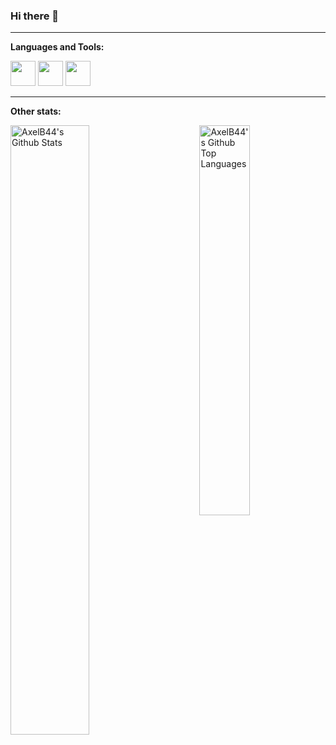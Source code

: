 ### Hi there 👋

<!--
**AxelB44/AxelB44** is a ✨ _special_ ✨ repository because its `README.md` (this file) appears on your GitHub profile.

Here are some ideas to get you started:

- 🔭 I’m currently working on ...
- 🌱 I’m currently learning ...
- 👯 I’m looking to collaborate on ...
- 🤔 I’m looking for help with ...
- 💬 Ask me about ...
- 📫 How to reach me: ...
- 😄 Pronouns: ...
- ⚡ Fun fact: ...
-->

<hr>

**Languages and Tools:**  

<code><img height="40" src="https://iconape.com/wp-content/files/sh/51404/png/c--4.png"></code>
<code><img height="40" src="https://upload.wikimedia.org/wikipedia/commons/7/7e/Dart-logo.png"></code>
<code><img height="40" src="https://iconape.com/wp-content/files/yb/61798/png/flutter-logo.png"></code>
<hr>

**Other stats:** 

<img align="right" width="40%" alt="AxelB44's Github Top Languages" src="https://github-readme-stats-1-psi.vercel.app/api/top-langs/?username=AxelB44&theme=dark&count_private=true&layout=compact" />
<img align="left" width="50%" alt="AxelB44's Github Stats" src="https://github-readme-stats-1-psi.vercel.app/api?username=AxelB44&show_icons=true&theme=dark&count_private=true" />
